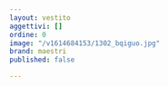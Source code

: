 ```yaml
---
layout: vestito
aggettivi: []
ordine: 0
image: "/v1614684153/1302_bqiguo.jpg"
brand: maestri
published: false

---
```

